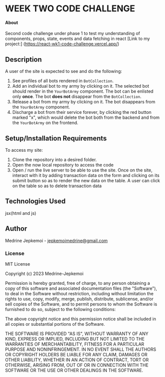 # WEEK TWO CODE CHALLENGE

#### About

Second code challenge under phase 1 to test my understanding of components, props, state, events and data fetching in react
[Link to my project:] (https://react-wk1-code-challenge.vercel.app/)

## Description

A user of the site is expected to see and do the following:

1. See profiles of all bots rendered in `BotCollection`.
2. Add an individual bot to my army by clicking on it. The selected bot should render in the `YourBotArmy` component. The bot can be enlisted only **once**. The bot **does not** disappear from the `BotCollection`.
3. Release a bot from my army by clicking on it. The bot disappears from the `YourBotArmy` component.
4. Discharge a bot from their service forever, by clicking the red button marked
   "x", which would delete the bot both from the backend and from the
   `YourBotArmy` on the frontend.

## Setup/Installation Requirements

To access my site:

1. Clone the repository into a desired folder.
2. Open the now local repository to access the code
3. Open / run the live server to be able to use the site. Once on the site, interact with it by adding transaction data on the form and clicking on its submit button so as to render the new data on the table. A user can click on the table so as to delete transaction data

## Technologies Used

jsx(html and js)

## Author

Medrine Jepkemoi - jepkemoimedrine@gmail.com

### License

MIT License

Copyright (c) 2023 Medrine-Jepkemoi

Permission is hereby granted, free of charge, to any person obtaining a copy
of this software and associated documentation files (the "Software"), to deal
in the Software without restriction, including without limitation the rights
to use, copy, modify, merge, publish, distribute, sublicense, and/or sell
copies of the Software, and to permit persons to whom the Software is
furnished to do so, subject to the following conditions:

The above copyright notice and this permission notice shall be included in all
copies or substantial portions of the Software.

THE SOFTWARE IS PROVIDED "AS IS", WITHOUT WARRANTY OF ANY KIND, EXPRESS OR
IMPLIED, INCLUDING BUT NOT LIMITED TO THE WARRANTIES OF MERCHANTABILITY,
FITNESS FOR A PARTICULAR PURPOSE AND NONINFRINGEMENT. IN NO EVENT SHALL THE
AUTHORS OR COPYRIGHT HOLDERS BE LIABLE FOR ANY CLAIM, DAMAGES OR OTHER
LIABILITY, WHETHER IN AN ACTION OF CONTRACT, TORT OR OTHERWISE, ARISING FROM,
OUT OF OR IN CONNECTION WITH THE SOFTWARE OR THE USE OR OTHER DEALINGS IN THE
SOFTWARE.
